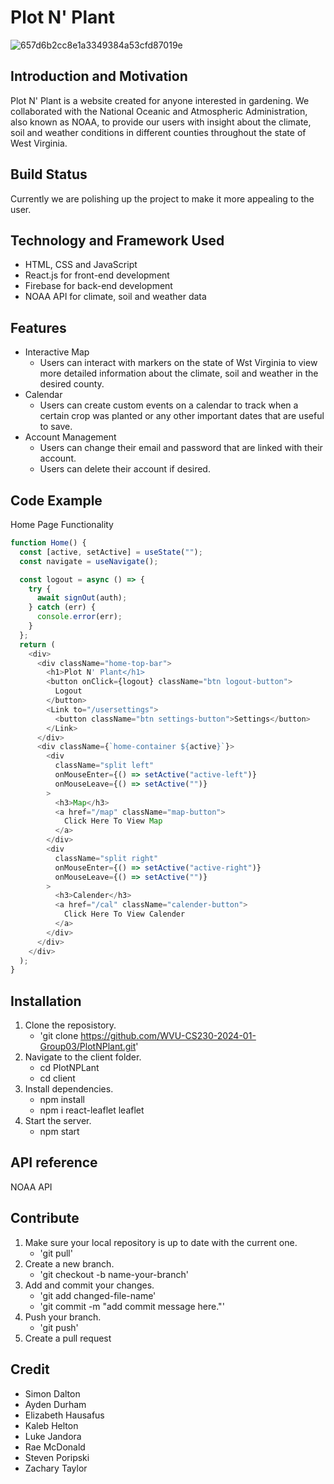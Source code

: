 # Plot N' Plant
![657d6b2cc8e1a3349384a53cfd87019e](https://github.com/WVU-CS230-2024-01-Group03/PlotNPlant/assets/143005825/dcd4037e-7b76-4445-bd6a-a701406123ba)


## Introduction and Motivation
Plot N' Plant is a website created for anyone interested in gardening. We collaborated with the National Oceanic and Atmospheric Administration, also known as NOAA, to provide our users with insight about the climate, soil and weather conditions in different counties throughout the state of West Virginia.

## Build Status
Currently we are polishing up the project to make it more appealing to the user.

## Technology and Framework Used
* HTML, CSS and JavaScript
* React.js for front-end development
* Firebase for back-end development
* NOAA API for climate, soil and weather data

## Features
- Interactive Map
  * Users can interact with markers on the state of Wst Virginia to view more detailed information about the climate, soil and weather in the desired county.
- Calendar
  * Users can create custom events on a calendar to track when a certain crop was planted or any other important dates that are useful to save.
- Account Management
  * Users can change their email and password that are linked with their account.
  * Users can delete their account if desired.

## Code Example
Home Page Functionality
```javascript
function Home() {
  const [active, setActive] = useState("");
  const navigate = useNavigate();

  const logout = async () => {
    try {
      await signOut(auth);
    } catch (err) {
      console.error(err);
    }
  };
  return (
    <div>
      <div className="home-top-bar">
        <h1>Plot N' Plant</h1>
        <button onClick={logout} className="btn logout-button">
          Logout
        </button>
        <Link to="/usersettings">
          <button className="btn settings-button">Settings</button>
        </Link>
      </div>
      <div className={`home-container ${active}`}>
        <div
          className="split left"
          onMouseEnter={() => setActive("active-left")}
          onMouseLeave={() => setActive("")}
        >
          <h3>Map</h3>
          <a href="/map" className="map-button">
            Click Here To View Map
          </a>
        </div>
        <div
          className="split right"
          onMouseEnter={() => setActive("active-right")}
          onMouseLeave={() => setActive("")}
        >
          <h3>Calender</h3>
          <a href="/cal" className="calender-button">
            Click Here To View Calender
          </a>
        </div>
      </div>
    </div>
  );
}
```

## Installation
1. Clone the reposistory.
   - 'git clone https://github.com/WVU-CS230-2024-01-Group03/PlotNPlant.git'
2. Navigate to the client folder.
   - cd PlotNPLant
   - cd client
3. Install dependencies.
   - npm install
   - npm i react-leaflet leaflet
4. Start the server.
   - npm start

## API reference
NOAA API

## Contribute
1. Make sure your local repository is up to date with the current one.
   - 'git pull'
3. Create a new branch.
   - 'git checkout -b name-your-branch'
4. Add and commit your changes.
   - 'git add changed-file-name'
   - 'git commit -m "add commit message here."'
5. Push your branch.
   - 'git push'
6. Create a pull request

## Credit
* Simon Dalton
* Ayden Durham
* Elizabeth Hausafus
* Kaleb Helton
* Luke Jandora
* Rae McDonald
* Steven Poripski
* Zachary Taylor
